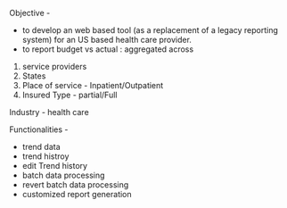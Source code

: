 Objective -
* to develop an web based tool (as a replacement of a legacy reporting system) for an US based health care provider.
* to report budget vs actual : aggregated across 
1. service providers 
2. States 
3. Place of service - Inpatient/Outpatient 
4. Insured Type - partial/Full


Industry - 
health care 

Functionalities -
* trend data
* trend histroy
* edit Trend history
* batch data processing
* revert batch data processing
* customized report generation
